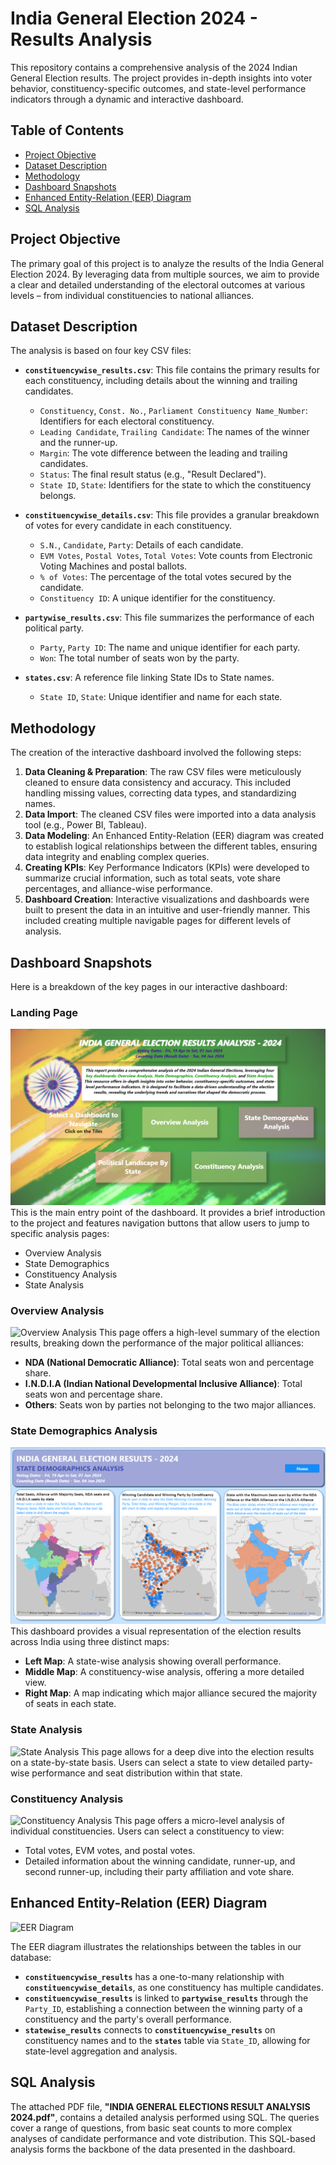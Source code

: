 
# India General Election 2024 - Results Analysis

This repository contains a comprehensive analysis of the 2024 Indian General Election results. The project provides in-depth insights into voter behavior, constituency-specific outcomes, and state-level performance indicators through a dynamic and interactive dashboard.

## Table of Contents
- [Project Objective](#project-objective)
- [Dataset Description](#dataset-description)
- [Methodology](#methodology)
- [Dashboard Snapshots](#dashboard-snapshots)
- [Enhanced Entity-Relation (EER) Diagram](#enhanced-entity-relation-eer-diagram)
- [SQL Analysis](#sql-analysis)

## Project Objective
The primary goal of this project is to analyze the results of the India General Election 2024. By leveraging data from multiple sources, we aim to provide a clear and detailed understanding of the electoral outcomes at various levels – from individual constituencies to national alliances.

## Dataset Description

The analysis is based on four key CSV files:

*   **`constituencywise_results.csv`**: This file contains the primary results for each constituency, including details about the winning and trailing candidates.
    *   `Constituency`, `Const. No.`, `Parliament Constituency Name_Number`: Identifiers for each electoral constituency.
    *   `Leading Candidate`, `Trailing Candidate`: The names of the winner and the runner-up.
    *   `Margin`: The vote difference between the leading and trailing candidates.
    *   `Status`: The final result status (e.g., "Result Declared").
    *   `State ID`, `State`: Identifiers for the state to which the constituency belongs.

*   **`constituencywise_details.csv`**: This file provides a granular breakdown of votes for every candidate in each constituency.
    *   `S.N.`, `Candidate`, `Party`: Details of each candidate.
    *   `EVM Votes`, `Postal Votes`, `Total Votes`: Vote counts from Electronic Voting Machines and postal ballots.
    *   `% of Votes`: The percentage of the total votes secured by the candidate.
    *   `Constituency ID`: A unique identifier for the constituency.

*   **`partywise_results.csv`**: This file summarizes the performance of each political party.
    *   `Party`, `Party ID`: The name and unique identifier for each party.
    *   `Won`: The total number of seats won by the party.

*   **`states.csv`**: A reference file linking State IDs to State names.
    *   `State ID`, `State`: Unique identifier and name for each state.

## Methodology

The creation of the interactive dashboard involved the following steps:

1.  **Data Cleaning & Preparation**: The raw CSV files were meticulously cleaned to ensure data consistency and accuracy. This included handling missing values, correcting data types, and standardizing names.
2.  **Data Import**: The cleaned CSV files were imported into a data analysis tool (e.g., Power BI, Tableau).
3.  **Data Modeling**: An Enhanced Entity-Relation (EER) diagram was created to establish logical relationships between the different tables, ensuring data integrity and enabling complex queries.
4.  **Creating KPIs**: Key Performance Indicators (KPIs) were developed to summarize crucial information, such as total seats, vote share percentages, and alliance-wise performance.
5.  **Dashboard Creation**: Interactive visualizations and dashboards were built to present the data in an intuitive and user-friendly manner. This included creating multiple navigable pages for different levels of analysis.

## Dashboard Snapshots

Here is a breakdown of the key pages in our interactive dashboard:

### Landing Page
![Landing Page](https://github.com/CecilEkka/India-General-Election-Analysis-2024/blob/main/Dashboard_Images/1.%20Landing_Page.png)
This is the main entry point of the dashboard. It provides a brief introduction to the project and features navigation buttons that allow users to jump to specific analysis pages:
*   Overview Analysis
*   State Demographics
*   Constituency Analysis
*   State Analysis

### Overview Analysis
![Overview Analysis](https://i.imgur.com/v8tT9oO.png)
This page offers a high-level summary of the election results, breaking down the performance of the major political alliances:
*   **NDA (National Democratic Alliance)**: Total seats won and percentage share.
*   **I.N.D.I.A (Indian National Developmental Inclusive Alliance)**: Total seats won and percentage share.
*   **Others**: Seats won by parties not belonging to the two major alliances.

### State Demographics Analysis
![State Demographics Analysis](https://github.com/CecilEkka/India-General-Election-Analysis-2024/blob/main/Dashboard_Images/7.State_Demographics_Analysis.png)
This dashboard provides a visual representation of the election results across India using three distinct maps:
*   **Left Map**: A state-wise analysis showing overall performance.
*   **Middle Map**: A constituency-wise analysis, offering a more detailed view.
*   **Right Map**: A map indicating which major alliance secured the majority of seats in each state.

### State Analysis
![State Analysis](https://i.imgur.com/dK3fR1O.png)
This page allows for a deep dive into the election results on a state-by-state basis. Users can select a state to view detailed party-wise performance and seat distribution within that state.

### Constituency Analysis
![Constituency Analysis](https://i.imgur.com/p5p6l0T.png)
This page offers a micro-level analysis of individual constituencies. Users can select a constituency to view:
*   Total votes, EVM votes, and postal votes.
*   Detailed information about the winning candidate, runner-up, and second runner-up, including their party affiliation and vote share.

## Enhanced Entity-Relation (EER) Diagram
![EER Diagram](https://i.imgur.com/8QO9y8B.png)

The EER diagram illustrates the relationships between the tables in our database:

*   **`constituencywise_results`** has a one-to-many relationship with **`constituencywise_details`**, as one constituency has multiple candidates.
*   **`constituencywise_results`** is linked to **`partywise_results`** through the `Party_ID`, establishing a connection between the winning party of a constituency and the party's overall performance.
*   **`statewise_results`** connects to **`constituencywise_results`** on constituency names and to the **`states`** table via `State_ID`, allowing for state-level aggregation and analysis.

## SQL Analysis

The attached PDF file, **"INDIA GENERAL ELECTIONS RESULT ANALYSIS 2024.pdf"**, contains a detailed analysis performed using SQL. The queries cover a range of questions, from basic seat counts to more complex analyses of candidate performance and vote distribution. This SQL-based analysis forms the backbone of the data presented in the dashboard.
